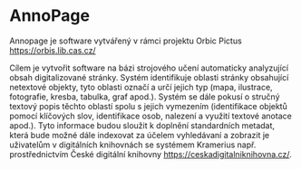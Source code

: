 # AnnoPage

Annopage je software vytvářený v rámci projektu Orbic Pictus https://orbis.lib.cas.cz/

Cílem je vytvořit software na bázi strojového učení automaticky analyzující obsah digitalizované stránky. Systém identifikuje oblasti stránky obsahující netextové objekty, tyto oblasti označí a určí jejich typ (mapa, ilustrace, fotografie, kresba, tabulka, graf apod.). Systém se dále pokusí o stručný textový popis těchto oblastí spolu s jejich vymezením (identifikace objektů pomocí klíčových slov, identifikace osob, nalezení a využití textové anotace apod.). Tyto informace budou sloužit k doplnění standardních metadat, která bude možné dále indexovat za účelem vyhledávaní a zobrazit je uživatelům v digitálních knihovnách se systémem Kramerius např. prostřednictvím České digitální knihovny https://ceskadigitalniknihovna.cz/.
